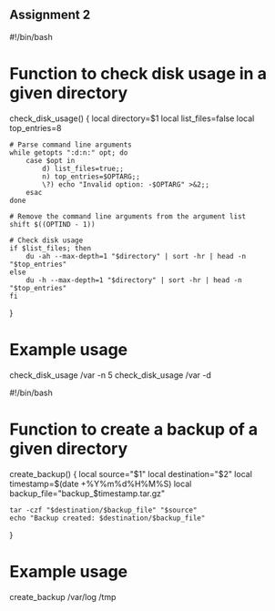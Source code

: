## Assignment 2

#!/bin/bash

# Function to check disk usage in a given directory
check_disk_usage() {
    local directory=$1
    local list_files=false
    local top_entries=8

    # Parse command line arguments
    while getopts ":d:n:" opt; do
        case $opt in
            d) list_files=true;;
            n) top_entries=$OPTARG;;
            \?) echo "Invalid option: -$OPTARG" >&2;;
        esac
    done

    # Remove the command line arguments from the argument list
    shift $((OPTIND - 1))

    # Check disk usage
    if $list_files; then
        du -ah --max-depth=1 "$directory" | sort -hr | head -n "$top_entries"
    else
        du -h --max-depth=1 "$directory" | sort -hr | head -n "$top_entries"
    fi
}

# Example usage
check_disk_usage /var -n 5
check_disk_usage /var -d

#!/bin/bash

# Function to create a backup of a given directory
create_backup() {
    local source="$1"
    local destination="$2"
    local timestamp=$(date +%Y%m%d%H%M%S)
    local backup_file="backup_$timestamp.tar.gz"

    tar -czf "$destination/$backup_file" "$source"
    echo "Backup created: $destination/$backup_file"
}
# Example usage
create_backup /var/log /tmp



